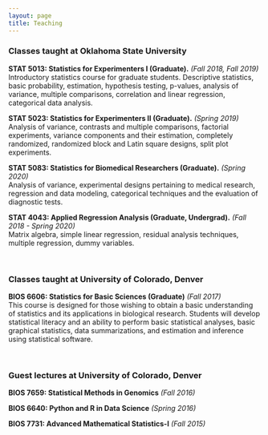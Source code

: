 ```yaml
---
layout: page
title: Teaching
---
```


### Classes taught at Oklahoma State University

**STAT 5013: Statistics for Experimenters I (Graduate).** *(Fall 2018, Fall 2019)*  
Introductory statistics course for graduate students. Descriptive statistics, basic probability, estimation, hypothesis testing, p-values, analysis of variance, multiple comparisons, correlation and linear regression, categorical data analysis. 

**STAT 5023: Statistics for Experimenters II (Graduate).** *(Spring 2019)*  
Analysis of variance, contrasts and multiple comparisons, factorial experiments, variance components and their estimation, completely randomized, randomized block and Latin square designs, split plot experiments.

**STAT 5083: Statistics for Biomedical Researchers (Graduate).** *(Spring 2020)*  
Analysis of variance, experimental designs pertaining to medical research, regression and data modeling, categorical techniques and the evaluation of diagnostic tests.

**STAT 4043: Applied Regression Analysis (Graduate, Undergrad).** *(Fall 2018 - Spring 2020)*  
Matrix algebra, simple linear regression, residual analysis techniques, multiple regression, dummy variables.

<br>

### Classes taught at University of Colorado, Denver

**BIOS 6606: Statistics for Basic Sciences (Graduate)** *(Fall 2017)*  
This course is designed for those wishing to obtain a basic understanding of statistics and its applications in biological research. Students will develop statistical literacy and an ability to perform basic statistical analyses, basic graphical statistics, data summarizations, and estimation and inference using statistical software.

<br>

### Guest lectures at University of Colorado, Denver

**BIOS 7659: Statistical Methods in Genomics** *(Fall 2016)*

**BIOS 6640: Python and R in Data Science** *(Spring 2016)*

**BIOS 7731: Advanced Mathematical Statistics-I** *(Fall 2015)*
